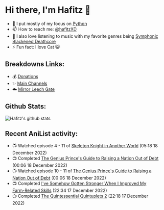# Hi there, I'm Hafitz 👋
- 🐍 I put mostly of my focus on [Python](https://python.org)
- 📫 How to reach me: [@hafitzXD](https://t.me/hafitzXD)
- 🎵 I also love listening to music with my favorite genres being [Symphonic Blackened Deathcore](https://youtu.be/qyYmS_iBcy4)
- ⚡ Fun fact: I love Cat 😺

## Breakdowns Links:
- 💰 [Donations](https://t.me/TheBreakdowns/2)
- ✨ [Main Channels](https://t.me/TheBreakdowns)
- ☁️ [Mirror Leech Gate](https://t.me/BreakdownsGate)

## Github Stats:
![Hafitz's github stats](https://github-readme-stats.vercel.app/api?username=breakdowns&show_icons=true&count_private=true&bg_color=00000000&text_color=777)

## Recent AniList activity:
<!-- ANILIST_ACTIVITY:start -->

-   📺 Watched episode 4 - 11 of [Skeleton Knight in Another World](https://anilist.co/anime/132474) (05:18 18 December 2022)
-   📺 Completed [The Genius Prince's Guide to Raising a Nation Out of Debt](https://anilist.co/anime/129190) (00:06 18 December 2022)
-   📺 Watched episode 10 - 11 of [The Genius Prince's Guide to Raising a Nation Out of Debt](https://anilist.co/anime/129190) (00:06 18 December 2022)
-   📺 Completed [I've Somehow Gotten Stronger When I Improved My Farm-Related Skills](https://anilist.co/anime/145815) (22:34 17 December 2022)
-   📺 Completed [The Quintessential Quintuplets 2](https://anilist.co/anime/109261) (22:18 17 December 2022)

<!-- ANILIST_ACTIVITY:end -->
